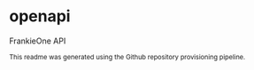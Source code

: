 # openapi

FrankieOne API

<sub>This readme was generated using the Github repository provisioning pipeline.</sub>